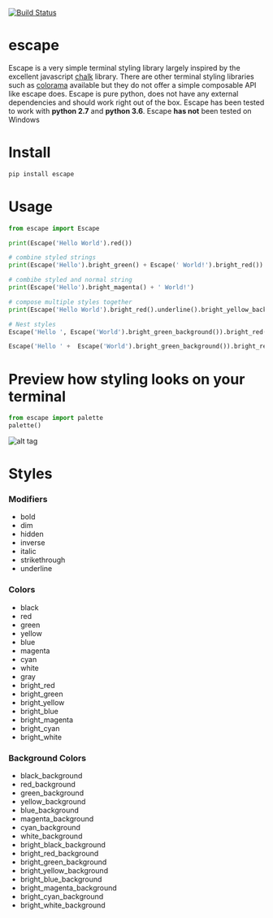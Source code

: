 [![Build Status](https://travis-ci.org/skabbass1/escape.svg?branch=master)](https://travis-ci.org/skabbass1/escape)

# escape
Escape is a very simple  terminal styling library largely inspired by the excellent javascript [chalk](https://github.com/chalk/chalk)
library. There are other terminal styling libraries such as [colorama](https://github.com/tartley/colorama) available but they do not offer a simple composable API like escape does. Escape is pure python, does not have any external dependencies and should work right out of the box. Escape has been tested to work with **python 2.7** and **python 3.6**. Escape **has not** been tested on Windows

# Install
```bash
pip install escape
```

# Usage
```python
from escape import Escape

print(Escape('Hello World').red())

# combine styled strings
print(Escape('Hello').bright_green() + Escape(' World!').bright_red())

# combibe styled and normal string
print(Escape('Hello').bright_magenta() + ' World!')

# compose multiple styles together
print(Escape('Hello World').bright_red().underline().bright_yellow_background())

# Nest styles
Escape('Hello ', Escape('World').bright_green_background()).bright_red()

Escape('Hello ' +  Escape('World').bright_green_background()).bright_red()

```
# Preview how styling looks on your terminal
```python
from escape import palette
palette()
```
![alt tag](media/palette.png)

# Styles

### Modifiers
* bold
* dim
* hidden
* inverse
* italic
* strikethrough
* underline

### Colors
 * black
 * red
 * green
 * yellow
 * blue
 * magenta
 * cyan
 * white
 * gray
 * bright_red
 * bright_green
 * bright_yellow
 * bright_blue
 * bright_magenta
 * bright_cyan
 * bright_white


### Background Colors
 * black_background
 * red_background
 * green_background
 * yellow_background
 * blue_background
 * magenta_background
 * cyan_background
 * white_background
 * bright_black_background
 * bright_red_background
 * bright_green_background
 * bright_yellow_background
 * bright_blue_background
 * bright_magenta_background
 * bright_cyan_background
 * bright_white_background
 
 
